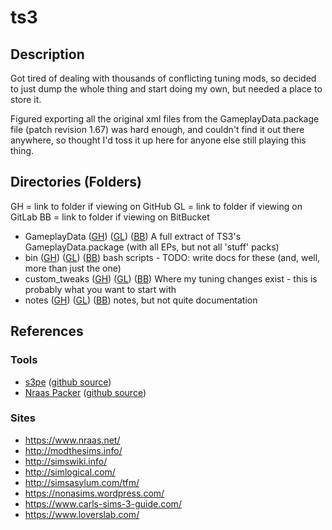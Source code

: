 # ts3

## Description
Got tired of dealing with thousands of conflicting tuning mods, so decided to just dump the whole thing and start doing my own, but needed a place to store it.

Figured exporting all the original xml files from the GameplayData.package file (patch revision 1.67) was hard enough, and couldn't find it out there anywhere, so thought I'd toss it up here for anyone else still playing this thing.

## Directories (Folders)
GH = link to folder if viewing on GitHub
GL = link to folder if viewing on GitLab
BB = link to folder if viewing on BitBucket
* GameplayData ([GH](./GameplayData)) ([GL](./GameplayData)) ([BB](./GameplayData))
    A full extract of TS3's GameplayData.package (with all EPs, but not all 'stuff' packs)
* bin ([GH](./tree/master/bin)) ([GL](./-/tree/master/bin)) ([BB](./src/master/bin))
    bash scripts - TODO: write docs for these (and, well, more than just the one)
* custom_tweaks ([GH](./tree/master/custom_tweaks)) ([GL](./-/tree/master/custom_tweaks)) ([BB](./src/master/custom_tweaks))
    Where my tuning changes exist - this is probably what you want to start with
* notes ([GH](./tree/master/notes)) ([GL](./-/tree/master/notes)) ([BB](./src/master/notes))
    notes, but not quite documentation

## References

### Tools
* [s3pe](https://sourceforge.net/projects/sims3tools/files/s3pe/) ([github source](https://github.com/dd-dk/sims3tools/tree/master/s3pe))
* [Nraas Packer](https://nraas.net/community/Packer) ([github source](https://github.com/jonwarren/NRaas/tree/master/NRaasPacker))

### Sites
* https://www.nraas.net/
* http://modthesims.info/
* http://simswiki.info/
* http://simlogical.com/
* http://simsasylum.com/tfm/
* https://nonasims.wordpress.com/
* https://www.carls-sims-3-guide.com/
* https://www.loverslab.com/

